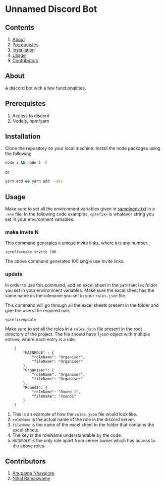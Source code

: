 # Unnamed Discord Bot

## Contents

1.  [About](#About)
2.  [Prerequistes](#Prerequistes)
3.  [Installation](#Installation)
4.  [Usage](#Usage)
5.  [Contributors](#Contributors)

## About

A discord bot with a few functionalities.

## Prerequistes

1.  Access to discord
2.  Nodejs, npm/yarn

## Installation

Clone the repository on your local machine.
Install the node packages using the following

```bash
node i && node i -D
```
or

```bash
yarn add && yarn add --dev
```

## Usage

Make sure to set all the environment variables given in [sampleenv.txt](./sampleenv.txt) in a ```.env``` file.
In the following code examples, ```<prefix>``` is whatever string you set in your environment variables.

### make invite N

This command generates `N` unique invite links, where `N` is any number.

```
<prefix>make invite 100
```
The above command generates 100 single use invite links.

### update

In order to use this command, add an excel sheet in the `pathToRoles` folder you set in your environment variables. Make sure the excel sheet has the same name as the rolename you set in your `roles.json` file.

This command will go through all the excel sheets present in the folder and give the users the required role.

```
<prefix>update
```

Make sure to set all the roles in a ```roles.json``` file present in the root directory of the project.
The file should have 1 json object with multiple entries, where each entry is a role.

```
    {
        "MAINROLE" : {
            "roleName": "Organiser",
            "fileName": "Organiser"
        },
        "Organiser": {
            "roleName": "Organiser",
            "fileName": "Organiser"
        },
        "Round1": {
            "roleName": "Round 1",
            "fileName": "Round1"
        }
    }
```

1.  This is an example of how the `roles.json` file would look like.
2.  `roleName` is the actual name of the role in the discord server.
3.  `fileName` is the name of the excel sheet in the folder that contains the excel sheets.
4.  The key is the roleName understandable by the code.
5.  `MAINROLE` is the only role apart from server owner which has access to the above roles.

## Contributors

1.  [Anupama Nhavalore](https://github.com/anupama-nhavalore)
2.  [Nihal Ramaswamy](https://github.com/nihal-ramaswamy)

